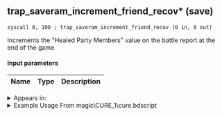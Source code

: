 ## trap_saveram_increment_friend_recov* (save)

`syscall 0, 100 ; trap_saveram_increment_friend_recov (0 in, 0 out)`

Increments the "Healed Party Members" value on the battle report at the end of the game

#### Input parameters
| Name | Type | Description
|------|------|------------




<details>
	<summary>Appears in:</summary>
| filename | Entity (obj)
|----------|-------------
| magic\CURE_1\cure.bdscript       |           
| magic\CURE_1lk\cure.bdscript       |           
| magic\CURE_2\cure.bdscript       |           
| magic\CURE_2lk\cure.bdscript       |           
| magic\CURE_3\cure.bdscript       |           
| magic\CURE_3lk\cure.bdscript       |           

</details>

<details>
	<summary>Example Usage From magic\CURE_1\cure.bdscript</summary>
```
L221:
 drop 
 pushFromFSp 36
 jz L230
 syscall 0, 100 ; trap_saveram_increment_friend_recov (0 in, 0 out)
 jmp L230
```
</details>

